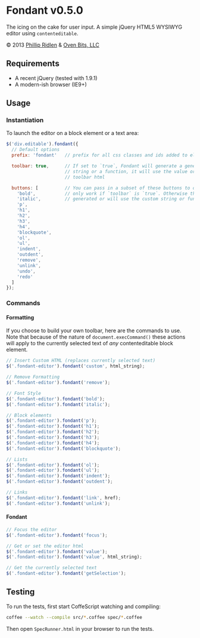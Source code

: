 # Fondant v0.5.0

The icing on the cake for user input. A simple jQuery HTML5 WYSIWYG editor
using `contenteditable`.

&copy; 2013 [Phillip Ridlen][1] & [Oven Bits, LLC][2]

  [1]: http://phillipridlen.com
  [2]: http://ovenbits.com

## Requirements

* A recent jQuery (tested with 1.9.1)
* A modern-ish browser (IE9+)

## Usage

### Instantiation

To launch the editor on a block element or a text area:

```javascript
$('div.editable').fondant({
  // Default options
  prefix: 'fondant'   // prefix for all css classes and ids added to elements generated by Fondant

  toolbar: true,      // If set to `true`, Fondant will generate a generic toolbar. If set to a
                      // string or a function, it will use the value or return value of it for the
                      // toolbar html

  buttons: [          // You can pass in a subset of these buttons to only show certain ones. Will
    'bold',           // only work if `toolbar` is `true`. Otherwise the toolbar will not be
    'italic',         // generated or will use the custom string or function.
    'p',
    'h1',
    'h2',
    'h3',
    'h4',
    'blockquote',
    'ol',
    'ul',
    'indent',
    'outdent',
    'remove',
    'unlink',
    'undo',
    'redo'
  ]
});
```

### Commands

#### Formatting

If you choose to build your own toolbar, here are the commands to use. Note that because of the
nature of `document.execCommand()` these actions will apply to the currently selected text of _any_
contenteditable block element.

```javascript
// Insert Custom HTML (replaces currently selected text)
$('.fondant-editor').fondant('custom', html_string);

// Remove Formatting
$('.fondant-editor').fondant('remove');

// Font Style
$('.fondant-editor').fondant('bold');
$('.fondant-editor').fondant('italic');

// Block elements
$('.fondant-editor').fondant('p');
$('.fondant-editor').fondant('h1');
$('.fondant-editor').fondant('h2');
$('.fondant-editor').fondant('h3');
$('.fondant-editor').fondant('h4');
$('.fondant-editor').fondant('blockquote');

// Lists
$('.fondant-editor').fondant('ol');
$('.fondant-editor').fondant('ul');
$('.fondant-editor').fondant('indent');
$('.fondant-editor').fondant('outdent');

// Links
$('.fondant-editor').fondant('link', href);
$('.fondant-editor').fondant('unlink');
```

#### Fondant

```javascript
// Focus the editor
$('.fondant-editor').fondant('focus');

// Get or set the editor html
$('.fondant-editor').fondant('value');
$('.fondant-editor').fondant('value', html_string);

// Get the currently selected text
$('.fondant-editor').fondant('getSelection');
```

## Testing

To run the tests, first start CoffeScript watching and compiling:

```bash
coffee --watch --compile src/*.coffee spec/*.coffee
```

Then open `SpecRunner.html` in your browser to run the tests.

